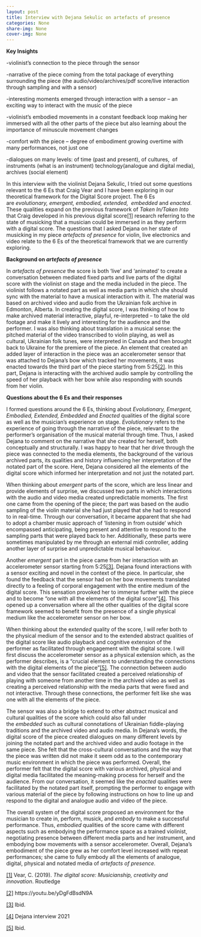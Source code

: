 ```yaml
---
layout: post
title: Interview with Dejana Sekulic on artefacts of presence
categories: None
share-img: None
cover-img: None
---
```

<p><strong>Key Insights</strong></p>



<p>-violinist&#8217;s connection to the piece through the sensor</p>



<p>-narrative of the piece coming from the total package of everything surrounding the piece (the audio/video/archives/pdf score/live interaction through sampling and with a sensor)</p>



<p>-interesting moments emerged through interaction with a sensor &#8211; an exciting way to interact with the music of the piece</p>



<p>-violinist’s embodied movements in a constant feedback loop making her immersed with all the other parts of the piece but also learning about the importance of minuscule movement changes</p>



<p>-comfort with the piece &#8211; degree of embodiment growing overtime with many performances, not just one</p>



<p>-dialogues on many levels: of time (past and present), of cultures,&nbsp; of instruments (what is an instrument) technology(analogue and digital media), archives (social element)</p>



<p>In this interview with the violinist Dejana Sekulic, I tried out some questions relevant to the 6 Es that Craig Vear and I have been exploring in our theoretical framework for the Digital Score project. The 6 Es are&nbsp;<em>evolutionary, </em><em>emergent, </em><em>embodied, </em><em>extended,</em><em>&nbsp; embedded</em>&nbsp;and <em>e</em><em>nacted</em>. These qualities expand on the previous framework of <em>Taken In/Taken Into</em> that Craig developed in his previous digital score<a href="#_ftn1" target="_blank" rel="noreferrer noopener">[1]</a>&nbsp;research referring to the state of musicking that a musician could be immersed in as they perform with a digital score. The questions that I asked Dejana on her state of musicking in my piece&nbsp;<em>artefacts of presence</em>&nbsp;for violin, live electronics and video relate to the 6 Es of the theoretical framework that we are currently exploring.</p>



<p><strong>Background on&nbsp;</strong><em><strong>artefacts of presence</strong></em></p>



<p>In&nbsp;<em>artefacts of presence</em>&nbsp;the score is both &#8216;live&#8217; and &#8216;animated&#8217; to create a conversation between mediated fixed parts and live parts of the digital score with the violinist on stage and the media included in the piece. The violinist follows a notated part as well as media parts in which she should sync with the material to have a musical interaction with it. The material was based on archived video and audio from the Ukrainian folk archive in Edmonton, Alberta. In creating the digital score, I was thinking of how to make archived material interactive, playful, re-interpreted – to take the old footage and make it lively and interesting for the audience and the performer. I was also thinking about translation in a musical sense: the pitched material of the video transcribed to violin playing, as well as cultural, Ukrainian folk tunes, were interpreted in Canada and then brought back to Ukraine for the premiere of the piece. An element that created an added layer of interaction in the piece was an accelerometer sensor that was attached to Dejana’s bow which tracked her movements, it was enacted towards the third part of the piece starting from 5:25<a href="#_ftn2" target="_blank" rel="noreferrer noopener">[2]</a>. In this part, Dejana is interacting with the archived audio sample by controlling the speed of her playback with her bow while also responding with sounds from her violin.</p>



<p><strong>Questions about the 6 Es and their responses</strong></p>



<p>I formed questions around the 6 Es, thinking about&nbsp;<em>Evolutionary, Emergent, Embodied, Extended, Embedded&nbsp;</em>and<em>&nbsp;Enacted&nbsp;</em>qualities of the digital score as well as the musician’s experience on stage.&nbsp;<em>Evolutionary&nbsp;</em>refers to the experience of going through the narrative of the piece, relevant to the performer’s organisation of the musical material through time. Thus, I asked Dejana to comment on the narrative that she created for herself, both conceptually and structurally. I was happy to hear that her drive through the piece was connected to the media elements, the background of the various archived parts, its qualities and history influencing her interpretation of the notated part of the score. Here, Dejana considered all the elements of the digital score which informed her interpretation and not just the notated part.</p>



<p>When thinking about&nbsp;<em>emergent</em>&nbsp;parts of the score, which are less linear and provide elements of surprise, we discussed two parts in which interactions with the audio and video media created unpredictable moments. The first one came from the opening of the piece; the part was based on the audio sampling of the violin material she had just played that she had to respond to in real-time. Through our conversation, it became apparent that she had to adopt a chamber music approach of ‘listening in from outside’ which encompassed anticipating, being present and attentive to respond to the sampling parts that were played back to her. Additionally, these parts were sometimes manipulated by me through an external midi controller, adding another layer of surprise and unpredictable musical behaviour.</p>



<p>Another&nbsp;<em>emergent</em>&nbsp;part in the piece came from her interaction with an accelerometer sensor starting from 5:25<a href="#_ftn3" target="_blank" rel="noreferrer noopener">[3]</a>. Dejana found interactions with a sensor exciting and novel in the context of the piece. In particular, she found the feedback that the sensor had on her bow movements translated directly to a feeling of corporal engagement with the entire medium of the digital score. This sensation provoked her to immerse further with the piece and to become “one with all the elements of the digital score”<a href="#_ftn4" target="_blank" rel="noreferrer noopener">[4]</a>. This opened up a conversation where all the other qualities of the digital score framework seemed to benefit from the presence of a single physical medium like the accelerometer sensor on her bow.&nbsp;</p>



<p>When thinking about the e<em>xtended</em>&nbsp;quality of the score, I will refer both to the physical medium of the sensor and to the extended abstract qualities of the digital score like audio playback and cognitive extension of the performer as facilitated through engagement with the digital score. I will first discuss the accelerometer sensor as a physical extension which, as the performer describes, is a “crucial element to understanding the connections with the digital elements of the piece”<a href="#_ftn5" target="_blank" rel="noreferrer noopener">[5]</a>. The connection between audio and video that the sensor facilitated created a perceived relationship of playing with someone from another time in the archived video as well as creating a perceived relationship with the media parts that were fixed and not interactive. Through these connections, the performer felt like she was one with all the elements of the piece.</p>



<p>The sensor was also a bridge to extend to other abstract musical and cultural qualities of the score which could also fall under the&nbsp;<em>embedded</em>&nbsp;such as cultural connotations of Ukrainian fiddle-playing traditions and the archived video and audio media. In Dejana’s words, the digital score of the piece created dialogues on many different levels by joining the notated part and the archived video and audio footage in the same piece. She felt that the cross-cultural conversations and the way that the piece was written did not make it seem odd as to the contemporary music environment in which the piece was performed. Overall, the performer felt that the digital score with various archived, physical and digital media facilitated the meaning-making process for herself and the audience. From our conversation, it seemed like the&nbsp;<em>enacted&nbsp;</em>qualities were facilitated by the notated part itself, prompting the performer to engage with various material of the piece by following instructions on how to line up and respond to the digital and analogue audio and video of the piece.</p>



<p>The overall system of the digital score proposed an environment for the musician to create in, perform, musick, and&nbsp;<em>embody</em>&nbsp;to make a successful performance. Thus,&nbsp;<em>embodied&nbsp;</em>qualities of the score came with different aspects such as embodying the performance space as a trained violinist, negotiating presence between different media parts and her instrument, and embodying bow movements with a sensor accelerometer. Overall, Dejana’s embodiment of the piece grew as her comfort level increased with repeat performances; she came to fully embody all the elements of analogue, digital, physical and notated media of <em>artefacts of presence.</em></p>



<p><a href="#_ftnref1" target="_blank" rel="noreferrer noopener">[1]</a>&nbsp;Vear, C. (2019).&nbsp;<em>The digital score: Musicianship, creativity and innovation</em>. Routledge</p>



<p><a href="#_ftnref2" target="_blank" rel="noreferrer noopener">[2]</a>&nbsp;https://youtu.be/yDgFdBsdN9A</p>



<p><a href="#_ftnref3" target="_blank" rel="noreferrer noopener">[3]</a>&nbsp;Ibid.</p>



<p><a href="#_ftnref4" target="_blank" rel="noreferrer noopener">[4]</a>&nbsp;Dejana interview 2021</p>



<p><a href="#_ftnref5" target="_blank" rel="noreferrer noopener">[5]</a>&nbsp;Ibid.</p>
